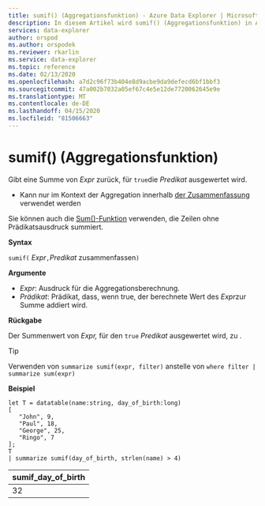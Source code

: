```yaml
---
title: sumif() (Aggregationsfunktion) - Azure Data Explorer | Microsoft Docs
description: In diesem Artikel wird sumif() (Aggregationsfunktion) in Azure Data Explorer beschrieben.
services: data-explorer
author: orspod
ms.author: orspodek
ms.reviewer: rkarlin
ms.service: data-explorer
ms.topic: reference
ms.date: 02/13/2020
ms.openlocfilehash: a7d2c96f73b404e8d9acbe9da9defecd6bf1bbf3
ms.sourcegitcommit: 47a002b7032a05ef67c4e5e12de7720062645e9e
ms.translationtype: MT
ms.contentlocale: de-DE
ms.lasthandoff: 04/15/2020
ms.locfileid: "81506663"
---
```

# <a name="sumif-aggregation-function"></a>sumif() (Aggregationsfunktion)

Gibt eine Summe von *Expr* zurück, für `true`die *Predikat* ausgewertet wird.

* Kann nur im Kontext der Aggregation innerhalb [der Zusammenfassung](summarizeoperator.md) verwendet werden

Sie können auch die [Sum()-Funktion](sum-aggfunction.md) verwenden, die Zeilen ohne Prädikatsausdruck summiert.

**Syntax**

`sumif(` *Expr*`,`*Predikat* zusammenfassen`)`

**Argumente**

* *Expr*: Ausdruck für die Aggregationsberechnung. 
* *Prädikat*: Prädikat, dass, wenn true, der berechnete Wert des *Expr*zur Summe addiert wird. 

**Rückgabe**

Der Summenwert von *Expr,* für den `true` *Predikat* ausgewertet wird, zu .

> [!TIP]
> Verwenden von `summarize sumif(expr, filter)` anstelle von `where filter | summarize sum(expr)`

**Beispiel**

```kusto
let T = datatable(name:string, day_of_birth:long)
[
   "John", 9,
   "Paul", 18,
   "George", 25,
   "Ringo", 7
];
T
| summarize sumif(day_of_birth, strlen(name) > 4)
```

|sumif_day_of_birth|
|----|
|32|
